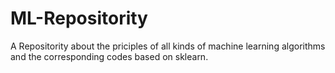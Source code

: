# ML-Repositority

A Repositority about the priciples of all kinds of machine learning algorithms and the corresponding codes based on sklearn.
